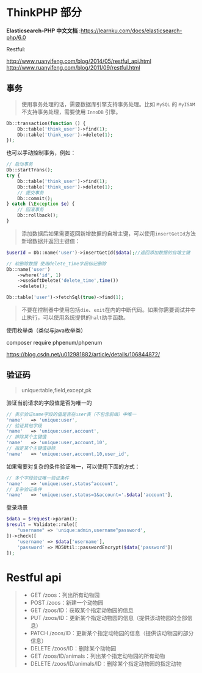 

# ThinkPHP 部分

**Elasticsearch-PHP 中文文档** :https://learnku.com/docs/elasticsearch-php/6.0

Restful:

http://www.ruanyifeng.com/blog/2014/05/restful_api.html
http://www.ruanyifeng.com/blog/2011/09/restful.html

## 事务

> 使用事务处理的话，需要数据库引擎支持事务处理。比如 `MySQL` 的 `MyISAM` 不支持事务处理，需要使用 `InnoDB` 引擎。

```php
Db::transaction(function () {
    Db::table('think_user')->find(1);
    Db::table('think_user')->delete(1);
});
```

也可以手动控制事务，例如：

```php
// 启动事务
Db::startTrans();
try {
    Db::table('think_user')->find(1);
    Db::table('think_user')->delete(1);
    // 提交事务
    Db::commit();
} catch (\Exception $e) {
    // 回滚事务
    Db::rollback();
}
```

> 添加数据后如果需要返回新增数据的自增主键，可以使用`insertGetId`方法新增数据并返回主键值：

```php
$userId = Db::name('user')->insertGetId($data);//返回添加数据的自增主键
```



```php
// 软删除数据 使用delete_time字段标记删除
Db::name('user')
	->where('id', 1)
	->useSoftDelete('delete_time',time())
    ->delete();
```

```php
Db::table('user')->fetchSql(true)->find(1);
```

> 不要在控制器中使用包括`die`、`exit`在内的中断代码。如果你需要调试并中止执行，可以使用系统提供的`halt`助手函数。

使用枚举类（类似与java枚举类）

composer require phpenum/phpenum

https://blog.csdn.net/u012981882/article/details/106844872/



## 验证码

> unique:table,field,except,pk

验证当前请求的字段值是否为唯一的

```php
// 表示验证name字段的值是否在user表（不包含前缀）中唯一
'name'   => 'unique:user',
// 验证其他字段
'name'   => 'unique:user,account',
// 排除某个主键值
'name'   => 'unique:user,account,10',
// 指定某个主键值排除
'name'   => 'unique:user,account,10,user_id',

```

如果需要对复杂的条件验证唯一，可以使用下面的方式：

```php
// 多个字段验证唯一验证条件
'name'   => 'unique:user,status^account',
// 复杂验证条件
'name'   => 'unique:user,status=1&account='.$data['account'],
```

登录场景

```php
$data = $request->param();
$result = Validate::rule([
	"username" => 'unique:admin,username^password',
])->check([
    'username' => $data['username'],
    'password' => MD5Util::passwordEncrypt($data['password'])
]);
```



# Restful api

> - GET /zoos：列出所有动物园
> - POST /zoos：新建一个动物园
> - GET /zoos/ID：获取某个指定动物园的信息
> - PUT /zoos/ID：更新某个指定动物园的信息（提供该动物园的全部信息）
> - PATCH /zoos/ID：更新某个指定动物园的信息（提供该动物园的部分信息）
> - DELETE /zoos/ID：删除某个动物园
> - GET /zoos/ID/animals：列出某个指定动物园的所有动物
> - DELETE /zoos/ID/animals/ID：删除某个指定动物园的指定动物